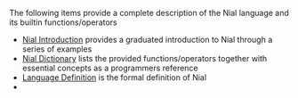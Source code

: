 The following items provide a complete description of the Nial language and its builtin functions/operators

- [Nial Introduction](NialIntroduction.md) provides a graduated introduction to Nial through a series of examples
- [Nial Dictionary](NialDictionary.html) lists the provided functions/operators together with essential concepts as a programmers reference
- [Language Definition](LanguageDefinition.md) is the formal definition of Nial
- 



